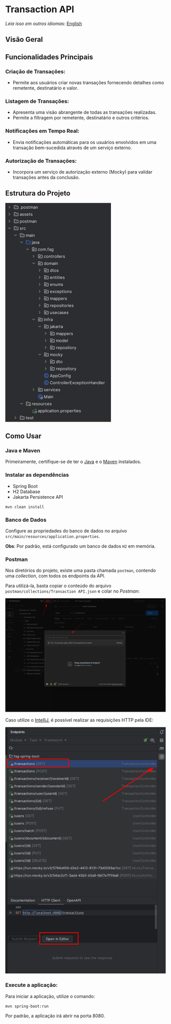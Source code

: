 # Transaction API

_Leia isso em outros idiomas_:
[English](README.md)

## Visão Geral

## Funcionalidades Principais

### Criação de Transações:

- Permite aos usuários criar novas transações fornecendo detalhes como remetente, destinatário e valor.

### Listagem de Transações:

- Apresenta uma visão abrangente de todas as transações realizadas.
- Permite a filtragem por remetente, destinatário e outros critérios.

### Notificações em Tempo Real:

- Envia notificações automáticas para os usuários envolvidos em uma transação bem-sucedida através de um serviço externo.

### Autorização de Transações:

- Incorpora um serviço de autorização externo (Mocky) para validar transações antes da conclusão.

## Estrutura do Projeto

![img.png](assets/img.png)

## Como Usar

### Java e Maven

Primeiramente, certifique-se de ter o [Java](https://www.oracle.com/java/technologies/downloads/) e o
[Maven](https://maven.apache.org/download.cgi) instalados.

### Instalar as dependências

- Spring Boot
- H2 Database
- Jakarta Persistence API

```
mvn clean install
```

### Banco de Dados

Configure as propriedades do banco de dados no arquivo `src/main/resources/application.properties`.

**Obs**: Por padrão, está configurado um banco de dados `H2` em memória.

### Postman

Nos diretórios do projeto, existe uma pasta chamada `postman`, contendo uma _collection_, com todos os endpoints da API.

Para utilizá-la, basta copiar o conteúdo do arquivo `postman/collections/Transaction API.json` e colar no _Postman_:

![img1.png](assets/img1.png)

Caso utilize o [IntelliJ](https://www.jetbrains.com/idea/), é possível realizar as requisições HTTP pela IDE:

![img2.png](assets/img2.png)

### Execute a aplicação:

Para iniciar a aplicação, utilize o comando:

```
mvn spring-boot:run
```

Por padrão, a aplicação irá abrir na porta 8080.
